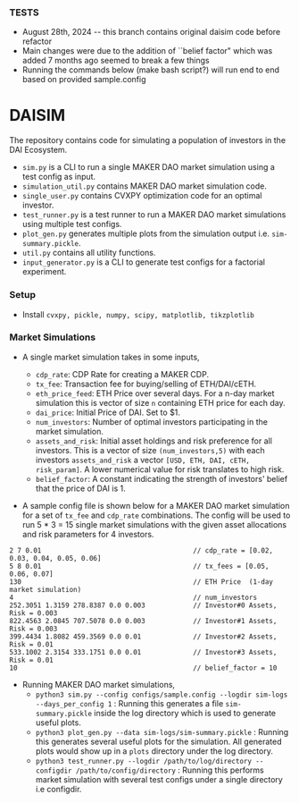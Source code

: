 ### TESTS
- August 28th, 2024 -- this branch contains original daisim code before refactor
- Main changes were due to the addition of ``belief factor" which was added 7 months ago seemed to break a few things
- Running the commands below (make bash script?) will run end to end based on provided sample.config

# DAISIM
The repository contains code for simulating a population of investors in the DAI Ecosystem. 

- `sim.py` is a CLI to run a single MAKER DAO market simulation using a test config as input.
- `simulation_util.py` contains MAKER DAO market simulation code.
- `single_user.py` contains CVXPY optimization code for an optimal investor.
- `test_runner.py` is a test runner to run a MAKER DAO market simulations using multiple test configs.
- `plot_gen.py` generates multiple plots from the simulation output i.e. `sim-summary.pickle`.
- `util.py` contains all utility functions.
- `input_generator.py` is a CLI to generate test configs for a factorial experiment.

### Setup
- Install `cvxpy, pickle, numpy, scipy, matplotlib, tikzplotlib`

### Market Simulations
- A single market simulation takes in some inputs,
    - `cdp_rate`: CDP Rate for creating a MAKER CDP.
    - `tx_fee`: Transaction fee for buying/selling of ETH/DAI/cETH.
    - `eth_price_feed`: ETH Price over several days. For a n-day market simulation this is vector of size `n` containing ETH price for each day. 
    - `dai_price`: Initial Price of DAI. Set to $1.
    - `num_investors`: Number of optimal investors participating in the market simulation.
    - `assets_and_risk`: Initial asset holdings and risk preference for all investors. This is a vector of size `(num_investors,5)` with each 
    investors `assets_and_risk` a vector `[USD, ETH, DAI, cETH, risk_param]`. A lower numerical value for risk translates to high risk.
    - `belief_factor`: A constant indicating the strength of investors' belief that the price of DAI is 1. 

- A sample config file is shown below for a MAKER DAO market simulation for a set of `tx_fee` and `cdp_rate` combinations. The config
will be used to run 5 * 3 = 15 single market simulations with the given asset allocations and risk parameters for 4 investors.
```editorconfig
2 7 0.01                                      // cdp_rate = [0.02, 0.03, 0.04, 0.05, 0.06]
5 8 0.01                                      // tx_fees = [0.05, 0.06, 0.07]
130                                           // ETH Price  (1-day market simulation)
4                                             // num_investors
252.3051 1.3159 278.8387 0.0 0.003            // Investor#0 Assets, Risk = 0.003
822.4563 2.0845 707.5078 0.0 0.003            // Investor#1 Assets, Risk = 0.003
399.4434 1.8082 459.3569 0.0 0.01             // Investor#2 Assets, Risk = 0.01
533.1002 2.3154 333.1751 0.0 0.01             // Investor#3 Assets, Risk = 0.01 
10                                            // belief_factor = 10
```

- Running MAKER DAO market simulations,
    - `python3 sim.py --config configs/sample.config --logdir sim-logs --days_per_config 1` : Running this generates a file `sim-summary.pickle` inside the log directory
    which is used to generate useful plots.
    - `python3 plot_gen.py --data sim-logs/sim-summary.pickle` : Running this generates several useful plots for the simulation. All generated plots would show up in a `plots`
    directory under the log directory.
    - `python3 test_runner.py --logdir /path/to/log/directory --configdir /path/to/config/directory` : Running this performs market simulation with several test configs under a single directory i.e configdir.
